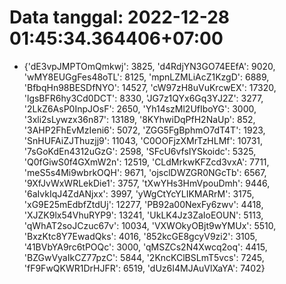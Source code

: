 # Data tanggal: 2022-12-28 01:45:34.364406+07:00

* {'dE3vpJMPTOmQmkwj': 3825, 'd4RdjYN3GO74EEfA': 9020, 'wMY8EUGgFes48oTL': 8125, 'mpnLZMLiAcZ1KzgD': 6889, 'BfbqHn98BESDfNYO': 14527, 'cW97zH8uVuKrcwEX': 17320, 'lgsBFR6hy3Cd0DCT': 8330, 'JG7z1QYx6Gq3YJ2Z': 3277, '2LkZ6AsP0InpJOsF': 2650, 'Yh14szMl2UfIboYG': 3000, '3xli2sLywzx36n87': 13189, '8KYhwiDqPfH2NaUp': 852, '3AHP2FhEvMzIeni6': 5072, 'ZGG5FgBphmO7dT4T': 1923, 'SnHUFAiZJThuzjj9': 11043, 'C0OOFjzXMrTzHLMf': 10731, '7sGoKdEn4312uGzG': 2598, 'SFcU6vfsIYSkoidc': 5325, 'Q0fGiwS0f4GXmW2n': 12519, 'CLdMrkwKFZcd3vxA': 7711, 'meS5s4Mi9wbrkOQH': 9671, 'ojsclDWZGR0NGcTb': 6567, '9XfJvWxWRLekDie1': 3757, 'tXwYHs3HmVpouDmh': 9446, '6aIvkIqJ4ZdANjxx': 3997, 'yWgCtYcYLIKMARrM': 3175, 'xG9E25mEdbfZtdUj': 12277, 'PB92a00NexFy6zwv': 4418, 'XJZK9lx54VhuRYP9': 13241, 'UkLK4Jz3ZaIoEOUN': 5113, 'qWhAT2soJCzuc67v': 10034, 'VXWOkyOBjt9wYMUx': 5510, 'BxzKtc8Y7EwadQks': 4016, '852kcGE8gcyV9zi2': 3105, '41BVbYA9rc6tPOQc': 3000, 'qMSZCs2N4Xwcq2oq': 4415, 'BZGwVyaIkCZ77pzC': 5844, '2KncKClBSLmT5vcs': 7245, 'fF9FwQKWR1DrHJFR': 6519, 'dUz6I4MJAuVlXaYA': 7402}

